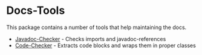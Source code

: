 Docs-Tools
==========

This package contains a number of tools that help maintaining the docs.

* [Javadoc-Checker](javadoc-checker) - Checks imports and javadoc-references
* [Code-Checker](code-checker) - Extracts code blocks and wraps them in proper classes
